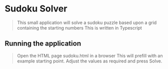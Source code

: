 # Sudoku Solver

> This small application will solve a sudoku puzzle based upon a grid containing the starting numbers
> This is written in Typescript

## Running the application

> Open the HTML page sudoku.html in a browser
> This will prefill with an example starting point.
> Adjust the values as required and press Solve.
